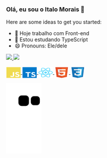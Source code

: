 ### Olá, eu sou o Italo Morais 👋

Here are some ideas to get you started:

- 🔭 Hoje trabalho com Front-end
- 🌱 Estou estudando TypeScript
- 😄 Pronouns: Ele/dele

<div>
  <a href="https://github.com/Italo-Morais">
  <img height="180em" src="https://github-readme-stats.vercel.app/api?username=Italo-Morais&show_icons=true&theme=dracula&include_all_commits=true&count_private=true"/>
  <img height="180em" src="https://github-readme-stats.vercel.app/api/top-langs/?username=Italo-Morais&layout=compact&langs_count=16&theme=dracula"/>
</div>
<div style="display: inline_block"><br>
  <img align="center" alt="Italo-Js" height="30" width="40" src="https://raw.githubusercontent.com/devicons/devicon/master/icons/javascript/javascript-plain.svg">
  <img align="center" alt="Italo-Ts" height="30" width="40" src="https://raw.githubusercontent.com/devicons/devicon/master/icons/typescript/typescript-plain.svg">
  <img align="center" alt="Italo-React" height="30" width="40" src="https://raw.githubusercontent.com/devicons/devicon/master/icons/react/react-original.svg">
  <img align="center" alt="Italo-HTML" height="30" width="40" src="https://raw.githubusercontent.com/devicons/devicon/master/icons/html5/html5-original.svg">
  <img align="center" alt="Italo-CSS" height="30" width="40" src="https://raw.githubusercontent.com/devicons/devicon/master/icons/css3/css3-original.svg">
  
 ![Snake animation](https://github.com/rafaballerini/rafaballerini/blob/output/github-contribution-grid-snake.svg)
</div>


    
                           
                           
                      
